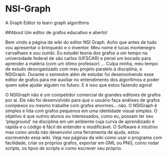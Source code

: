 # NSI-Graph
A Graph Editor to learn graph algorithms

##About
Um editor de grafos educativo e aberto!

Bem vindo a página de wiki do editor NSI Graph. Acho que antes de tudo vou apresentar o brinquedo e o inventor.
Meu nome é lucas montenegro carvalhaes e sou zumbi. Eu estudei teoria dos grafos a um tempo na universidade federal de são carlos (UFSCAR) e penei um bocado para aprender a matéria (com um ótimo professor) ... Culpa minha, meu tempo de estudo desorganizado com meu projeto paralelo à disciplina, o NSIGraph. Durante o semestre além de estudar fui desenvolvendo esse editor de grafos para me auxiliar no entendimento dos algorítimos e poder quem sabe ajudar alguém no futuro. E é isso que estou fazendo agora!

O NSIGraph não é um competidor comercial de grandes editores de grafos por ai. Ele não foi desenvolvido para que o
usuário faça análises de grafos complexos ou mesmo trabalhe com grafos enormes... não. O NSIGraph é simples
e lida com grafos pequenos em uma identidade visual simples. O objetivo é que outros alunos ou interessados, como eu,
possam ter seu 'playground' na disciplina em um ambiente cuja curva de aprendizado é rápida e o código é fácil de entender e modificável. O Software é intuitivo mas como ainda não desenvolvi uma ferramenta de ajuda, estou escrevendo essa wiki.
Veja nas páginas da wiki como usar o programa com facilidade, criar os próprios grafos, exportar em GML ou PNG, como
rodar scripts, os tipos de scripts e como escrever seu próprio.
